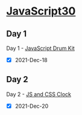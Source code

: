 ﻿# [JavaScript30](https://veggie-garden.github.io/JavaScript30/)

## Day 1
Day 1 - [JavaScript Drum Kit](https://veggie-garden.github.io/JavaScript30/01%20-%20JavaScript%20Drum%20Kit/index.html)
- [x] 2021-Dec-18

## Day 2
Day 2 - [JS and CSS Clock](https://veggie-garden.github.io/JavaScript30/02%20-%20JS%20and%20CSS%20Clock/index.html)
- [x] 2021-Dec-20